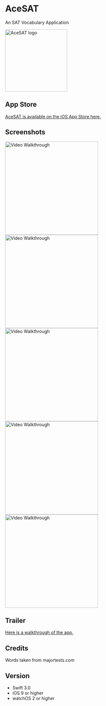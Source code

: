 # AceSAT
An SAT Vocabulary Application 

<img src='http://is4.mzstatic.com/image/thumb/Purple49/v4/cf/d6/d9/cfd6d900-4631-d312-4be4-8213fc9b736a/source/1200x630bb.jpg' title='AceSAT logo' width='200' alt='AceSAT logo' />

## App Store

[AceSAT is available on the iOS App Store here.](https://itunes.apple.com/us/app/acesat/id1039601766?mt=8)

## Screenshots
<img src='http://is4.mzstatic.com/image/thumb/Purple49/v4/9b/65/11/9b6511fb-c0f4-53ef-761a-0938f2946e9a/source/520x293bb.jpg' title='' width='300' alt='Video Walkthrough' />
<img src='http://is3.mzstatic.com/image/thumb/Purple69/v4/24/59/be/2459be9d-db35-6c0b-aec7-6cb69f715716/source/520x293bb.jpg' title='' width='300' alt='Video Walkthrough' />
<img src='http://is3.mzstatic.com/image/thumb/Purple49/v4/43/be/f0/43bef05e-022d-44f6-8975-ea24717f1b8a/source/520x293bb.jpg' title='' width='300' alt='Video Walkthrough' />
<img src='http://is2.mzstatic.com/image/thumb/Purple49/v4/c1/06/47/c10647cb-012e-2099-5bab-f17891883662/source/520x293bb.jpg' title='' width='300' alt='Video Walkthrough' />
<img src='http://is1.mzstatic.com/image/thumb/Purple49/v4/b6/86/55/b68655ba-4389-c67d-e173-afb3fb766f1f/source/520x293bb.jpg' title='' width='300' alt='Video Walkthrough' />

## Trailer

[Here is a walkthrough of the app.](https://www.youtube.com/watch?v=avam1ybdAhg)

## Credits
Words taken from majortests.com 

## Version
* Swift 3.0 
* iOS 9 or higher
* watchOS 2 or higher
